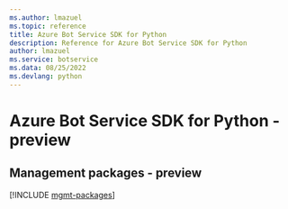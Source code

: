 ```yaml
---
ms.author: lmazuel
ms.topic: reference
title: Azure Bot Service SDK for Python
description: Reference for Azure Bot Service SDK for Python
author: lmazuel
ms.service: botservice
ms.data: 08/25/2022
ms.devlang: python
---
```

# Azure Bot Service SDK for Python - preview

## Management packages - preview
[!INCLUDE [mgmt-packages](bot-service-mgmt-index.md)]